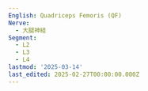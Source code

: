 ```yaml
---
English: Quadriceps Femoris (QF)
Nerve:
  - 大腿神経
Segment:
  - L2
  - L3
  - L4
lastmod: '2025-03-14'
last_edited: 2025-02-27T00:00:00.000Z
---
```



